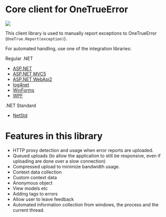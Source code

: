 Core client for OneTrueError
================

![](https://onetrueerror.visualstudio.com/_apis/public/build/definitions/75570083-b1ef-4e78-88e2-5db4982f756c/4/badge)

This client library is used to manually report exceptions to OneTrueError (`OneTrue.Report(exception)`).

For automated handling, use one of the integration libraries:

Regular .NET

* [ASP.NET](https://github.com/onetrueerror/onetrueerror.client.aspnet)
* [ASP.NET MVC5](https://github.com/onetrueerror/onetrueerror.client.aspnet.mvc5)
* [ASP.NET WebApi2](https://github.com/onetrueerror/onetrueerror.client.aspnet.webapi2)
* [log4net](https://github.com/onetrueerror/onetrueerror.client.log4net)
* [WinForms](https://github.com/onetrueerror/onetrueerror.client.winforms)
* [WPF](https://github.com/onetrueerror/onetrueerror.client.wpf)

.NET Standard

* [NetStd](https://github.com/onetrueerror/OneTrueError.Client.NetStandard)


#  Features in this library

* HTTP proxy detection and usage when error reports are uploaded.
* Queued uploads (to allow the application to still be responsive, even if uploading are done over a slow connection)
* Compressed upload to minimize bandwidth usage.
* Context data collection
* Custom context data
 * Anonymous object
 * View models etc
* Adding tags to errors
* Allow user to leave feedback
* Automated information collection from windows, the process and the current thread.
